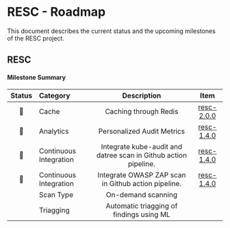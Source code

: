 # RESC - Roadmap

This document describes the current status and the upcoming milestones of the RESC project.

## RESC

#### Milestone Summary

| Status | Category | Description | Item |
| :---: | :--- | :---: | :---: |
| 🚀 | Cache | Caching through Redis | <a href=https://github.com/ipfs/pm](https://github.com/abnamro/repository-scanner/releases/tag/resc-2.0.0)>resc-2.0.0</a>  |
| 🚀 | Analytics | Personalized Audit Metrics | <a href=https://github.com/abnamro/repository-scanner/releases/tag/resc-1.4.0)>resc-1.4.0</a>  |
| 🚀 | Continuous Integration| Integrate kube-audit and datree scan in Github action pipeline. | <a href=https://github.com/abnamro/repository-scanner/releases/tag/resc-1.4.0)>resc-1.4.0</a> |
| 🚀 | Continuous Integration| Integrate OWASP ZAP scan in Github action pipeline. | <a href=https://github.com/abnamro/repository-scanner/releases/tag/resc-1.4.0)>resc-1.4.0</a> |
|  | Scan Type | On-demand scanning |  |
|  | Triagging | Automatic triagging of findings using ML |  |